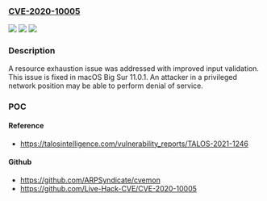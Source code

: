### [CVE-2020-10005](https://cve.mitre.org/cgi-bin/cvename.cgi?name=CVE-2020-10005)
![](https://img.shields.io/static/v1?label=Product&message=macOS&color=blue)
![](https://img.shields.io/static/v1?label=Version&message=%3C%2011.0%20&color=brighgreen)
![](https://img.shields.io/static/v1?label=Vulnerability&message=An%20attacker%20in%20a%20privileged%20network%20position%20may%20be%20able%20to%20perform%20denial%20of%20service&color=brighgreen)

### Description

A resource exhaustion issue was addressed with improved input validation. This issue is fixed in macOS Big Sur 11.0.1. An attacker in a privileged network position may be able to perform denial of service.

### POC

#### Reference
- https://talosintelligence.com/vulnerability_reports/TALOS-2021-1246

#### Github
- https://github.com/ARPSyndicate/cvemon
- https://github.com/Live-Hack-CVE/CVE-2020-10005

